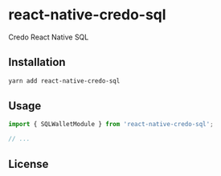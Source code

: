 # react-native-credo-sql

Credo React Native SQL

## Installation

```sh
yarn add react-native-credo-sql
```

## Usage


```js
import { SQLWalletModule } from 'react-native-credo-sql';

// ...

```
## License

